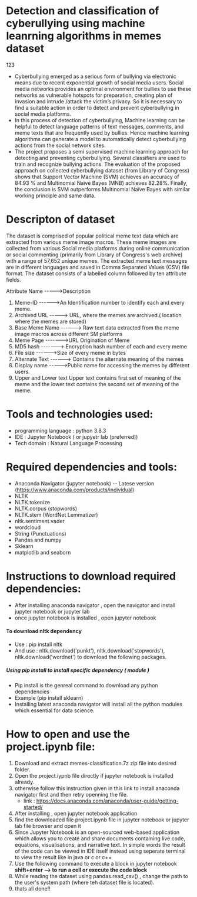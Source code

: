 # Detection and classification of cyberullying using machine leanrning algorithms in memes dataset
123
- Cyberbullying emerged as a serious form of bullying via electronic means due to recent exponential growth of social media users. Social media networks provides an optimal environment for bullies to use these networks as vulnerable hotspots for preparation, creating plan of invasion and intrude /attack the victim’s privacy. So it is necessary to find a suitable action in order to detect and prevent cyberbullying in social media platforms.
- In this process of detection of cyberbullying, Machine learning can be helpful to detect language patterns of text messages, comments, and meme texts that are frequently used by bullies. Hence machine learning algorithms can generate a model to automatically detect cyberbullying actions from the social network sites. 
 - The project proposes a semi supervised machine learning approach for detecting and preventing cyberbullying. Several classifiers are used to train and recognize bullying actions. The evaluation of the proposed approach on collected cyberbullying dataset (from Library of Congress) shows that Support Vector Machine (SVM) achieves an accuracy of 84.93 % and Multinomial Naïve Bayes (MNB) achieves 82.28%. Finally, the conclusion is SVM outperforms Multinomial Naïve Bayes with similar working principle and same data.
 
# Descripton of dataset
The dataset is comprised of popular political meme text data which are extracted from various meme image macros. These meme images are collected from various Social media platforms during online communication or social commenting (primarily from Library of Congress's web archive) with a range of 57,652 unique memes. The extracted meme text messages are in different languages and saved in Comma Separated Values (CSV) file format. The dataset consists of a labelled column followed by ten attribute fields.

 Attribute Name	----->Description
1.	Meme-ID	------>An Identification number to identify each and every meme. 
2.	Archived URL -----> URL, where the memes are archived.( location where the memes are stored)
3.	Base Meme Name	 ------> Raw text data extracted from the meme image macros across different SM platforms
4.	Meme Page ------->URL	Origination of Meme
5.	MD5 hash	-------> Encryption hash number of each and every meme
6.	File size	------>Size of every meme in bytes
7.	Alternate Text	------> Contains the alternate meaning of the memes
8.	Display name	----->Public name for accessing the memes by different users.
9.	Upper and Lower text	Upper text contains first set of meaning of the meme and the lower text contains the second set of meaning of the meme.

 
# Tools and technologies used:
- programming language : python 3.8.3
- IDE : Jupyter Notebook ( or jupyetr lab (preferred)) 
- Tech domain : Natural Language Processing

# Required dependencies and tools:
- Anaconda Navigator (jupyter notebook) -- Latese version (https://www.anaconda.com/products/individual)
- NLTK
- NLTK.tokenize 
- NLTK.corpus (stopwords)
- NLTK.stem (WordNet Lemmatizer)
- nltk.sentiment.vader
- wordcloud
- String (Punctuations)
- Pandas and numpy
- Sklearn
- matplotlib and seaborn

# Instructions to download required dependencies:
- After installing anaconda navigator , open the navigator and install jupyter notebook or jupyter lab 
- once jupyter notebook is installed , open jupyter notebook
#### To download nltk dependency 
- Use : pip install nltk
- And use : nltk.download('punkt'),  nltk.download('stopwords'),  nltk.download('wordnet') to download the following packages.
##### Using pip install to install specific dependency ( module )
- Pip install is the genreal command to download any python dependencies
- Example (pip install sklearn) 
- Installing latest anaconda navigator will install all the python modules which essential for data science.

 # How to open and use the project.ipynb file:
 1) Download and extract memes-classification.7z zip file into desired folder.
 2) Open the project.iypnb file directly if jupyter notebook is installed already.
 3) otherwise follow this instruction given in this link to install anaconda navigator first and then retry openning the file.
    - link : https://docs.anaconda.com/anaconda/user-guide/getting-started/
 4) After installing , open jupyter notebook application 
 5) find the downloaded file project.ipynb file in jupyter notebook or jupyter lab file browser and open it
 6) Since Jupyter Notebook is an open-sourced web-based application which allows you to create and share documents containing live code, equations, visualisations, and narrative text. In simple words the result of the code can be viewed in IDE itself instead using seperate terminal to view the result like in java or c or c++
 7) Use the following command to execute a block in jupyter notebook
    **shift+enter --> to run a cell or execute the code block** 
 8) While reading the dataset using pandas.read_csv() , change the path to the user's system path (where teh dataset file is located).
 9) thats all done!!
 
